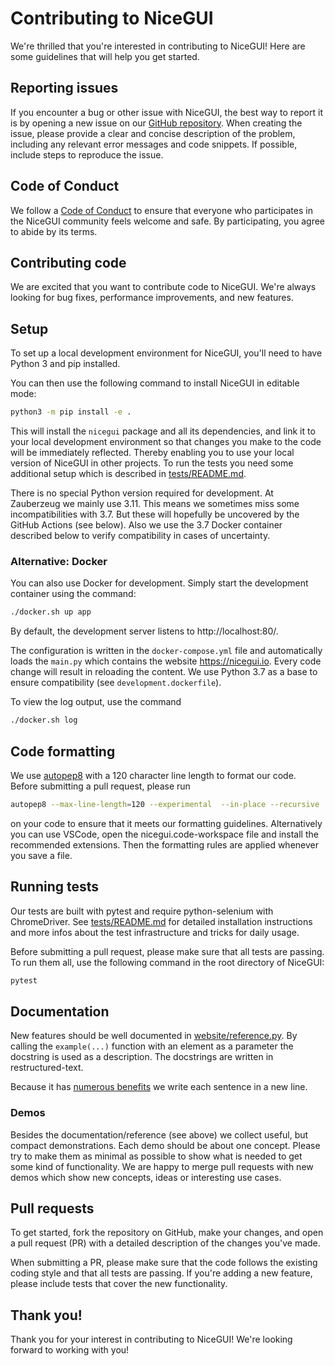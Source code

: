 # Contributing to NiceGUI

We're thrilled that you're interested in contributing to NiceGUI!
Here are some guidelines that will help you get started.

## Reporting issues

If you encounter a bug or other issue with NiceGUI, the best way to report it is by opening a new issue on our [GitHub repository](https://github.com/zauberzeug/nicegui).
When creating the issue, please provide a clear and concise description of the problem, including any relevant error messages and code snippets.
If possible, include steps to reproduce the issue.

## Code of Conduct

We follow a [Code of Conduct](https://github.com/zauberzeug/nicegui/blob/main/CODE_OF_CONDUCT.md) to ensure that everyone who participates in the NiceGUI community feels welcome and safe.
By participating, you agree to abide by its terms.

## Contributing code

We are excited that you want to contribute code to NiceGUI.
We're always looking for bug fixes, performance improvements, and new features.

## Setup

To set up a local development environment for NiceGUI, you'll need to have Python 3 and pip installed.

You can then use the following command to install NiceGUI in editable mode:

```bash
python3 -m pip install -e .
```

This will install the `nicegui` package and all its dependencies, and link it to your local development environment so that changes you make to the code will be immediately reflected.
Thereby enabling you to use your local version of NiceGUI in other projects.
To run the tests you need some additional setup which is described in [tests/README.md](https://github.com/zauberzeug/nicegui/blob/main/tests/README.md).

There is no special Python version required for development.
At Zauberzeug we mainly use 3.11.
This means we sometimes miss some incompatibilities with 3.7.
But these will hopefully be uncovered by the GitHub Actions (see below).
Also we use the 3.7 Docker container described below to verify compatibility in cases of uncertainty.

### Alternative: Docker

You can also use Docker for development.
Simply start the development container using the command:

```bash
./docker.sh up app
```

By default, the development server listens to http://localhost:80/.

The configuration is written in the `docker-compose.yml` file and automatically loads the `main.py` which contains the website https://nicegui.io.
Every code change will result in reloading the content.
We use Python 3.7 as a base to ensure compatibility (see `development.dockerfile`).

To view the log output, use the command

```bash
./docker.sh log
```

## Code formatting

We use [autopep8](https://github.com/hhatto/autopep8) with a 120 character line length to format our code.
Before submitting a pull request, please run

```bash
autopep8 --max-line-length=120 --experimental  --in-place --recursive .
```

on your code to ensure that it meets our formatting guidelines.
Alternatively you can use VSCode, open the nicegui.code-workspace file and install the recommended extensions.
Then the formatting rules are applied whenever you save a file.

## Running tests

Our tests are built with pytest and require python-selenium with ChromeDriver.
See [tests/README.md](https://github.com/zauberzeug/nicegui/blob/main/tests/README.md) for detailed installation instructions and more infos about the test infrastructure and tricks for daily usage.

Before submitting a pull request, please make sure that all tests are passing.
To run them all, use the following command in the root directory of NiceGUI:

```bash
pytest
```

## Documentation

New features should be well documented in [website/reference.py](https://github.com/zauberzeug/nicegui/blob/main/website/reference.py).
By calling the `example(...)` function with an element as a parameter the docstring is used as a description.
The docstrings are written in restructured-text.

Because it has [numerous benefits](https://nick.groenen.me/notes/one-sentence-per-line/) we write each sentence in a new line.

### Demos

Besides the documentation/reference (see above) we collect useful, but compact demonstrations.
Each demo should be about one concept.
Please try to make them as minimal as possible to show what is needed to get some kind of functionality.
We are happy to merge pull requests with new demos which show new concepts, ideas or interesting use cases.

## Pull requests

To get started, fork the repository on GitHub, make your changes, and open a pull request (PR) with a detailed description of the changes you've made.

When submitting a PR, please make sure that the code follows the existing coding style and that all tests are passing.
If you're adding a new feature, please include tests that cover the new functionality.

## Thank you!

Thank you for your interest in contributing to NiceGUI!
We're looking forward to working with you!
